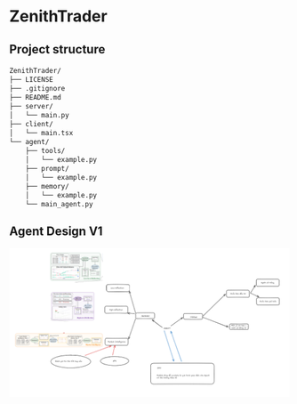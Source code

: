 # ZenithTrader

## Project structure 

```
ZenithTrader/
├── LICENSE
├── .gitignore
├── README.md
├── server/
│   └── main.py
├── client/
│   └── main.tsx
└── agent/
    ├── tools/
    │   └── example.py
    ├── prompt/
    │   └── example.py
    ├── memory/
    │   └── example.py
    └── main_agent.py
```


## Agent Design V1

![image](docs/Screenshot%20from%202025-04-06%2009-58-52.png)
